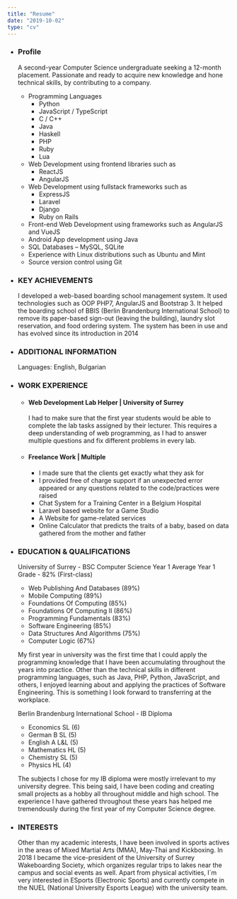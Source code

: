 ```yaml
---
title: "Resume"
date: "2019-10-02"
type: "cv"
--- 
```

* ### Profile
  A second-year Computer Science undergraduate seeking a 12-month placement. Passionate and ready to acquire new knowledge and hone technical skills, by contributing to a company.
    * Programming Languages
      * Python
      * JavaScript / TypeScript
      * C / C++
      * Java
      * Haskell
      * PHP
      * Ruby
      * Lua
    * Web Development using frontend libraries such as
      * ReactJS
      * AngularJS
    * Web Development using fullstack frameworks such as
      * ExpressJS
      * Laravel
      * Django
      * Ruby on Rails
    * Front-end Web Development using frameworks such as AngularJS and VueJS
    * Android App development using Java
    * SQL Databases – MySQL, SQLite
    * Experience with Linux distributions such as Ubuntu and Mint
    * Source version control using Git
* ### KEY ACHIEVEMENTS
  I developed a web-based boarding school management system. It used technologies such as OOP PHP7, AngularJS and Bootstrap 3. It helped the boarding school of BBIS (Berlin Brandenburg International School) to remove its paper-based sign-out (leaving the building), laundry slot reservation, and food ordering system. The system has been in use and has evolved since its introduction in 2014
* ### ADDITIONAL INFORMATION
  Languages: English, Bulgarian 
* ### WORK EXPERIENCE
  * #### Web Development Lab Helper | University of Surrey
    I had to make sure that the first year students would be able to complete the lab tasks assigned by their lecturer. This requires a deep understanding of web programming, as I had to answer multiple questions and fix different problems in every lab.
  * #### Freelance Work | Multiple
     * I made sure that the clients get exactly what they ask for
     * I provided free of charge support if an unexpected error appeared or any questions related to the code/practices were raised
     * Chat System for a Training Center in a Belgium Hospital
     * Laravel based website for a Game Studio
     * A Website for game-related services
     * Online Calculator that predicts the traits of a baby, based on data gathered from the mother and father 
* ### EDUCATION & QUALIFICATIONS
  University of Surrey - BSC Computer Science Year 1 Average Year 1 Grade - 82% (First-class)
  * Web Publishing And Databases (89%)
  * Mobile Computing (89%)
  * Foundations Of Computing (85%)
  * Foundations Of Computing II (86%)
  * Programming Fundamentals (83%)
  * Software Engineering (85%)
  * Data Structures And Algorithms (75%)
  * Computer Logic (67%)  

  My first year in university was the first time that I could apply the programming knowledge that I have been accumulating throughout the years into practice. Other than the technical skills in different programming languages, such as Java, PHP, Python, JavaScript, and others, I enjoyed learning about and applying the practices of Software Engineering. This is something I look forward to transferring at the workplace. 

  Berlin Brandenburg International School - IB Diploma
  * Economics SL (6)
  * German B SL (5)
  * English A L&L (5)
  * Mathematics HL (5)
  * Chemistry SL (5)
  * Physics HL (4)

  The subjects I chose for my IB diploma were mostly irrelevant to my university degree. This being said, I have been coding and creating small projects as a hobby all throughout middle and high school. The experience I have gathered throughout these years has helped me tremendously during the first year of my Computer Science degree.

* ### INTERESTS
  Other than my academic interests, I have been involved in sports actives in the areas of Mixed Martial Arts (MMA), May-Thai and Kickboxing. In 2018 I became the vice-president of the University of Surrey Wakeboarding Society, which organizes regular trips to lakes near the campus and social events as well. Apart from physical activities, I´m very interested in ESports (Electronic Sports) and currently compete in the NUEL (National University Esports League) with the university team.